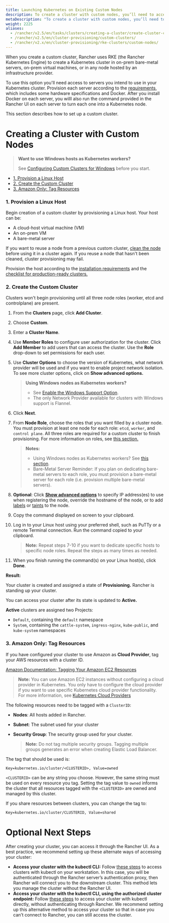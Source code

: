 ```yaml
---
title: Launching Kubernetes on Existing Custom Nodes
description: To create a cluster with custom nodes, you’ll need to access servers in your cluster and provision them according to Rancher requirements 
metaDescription: "To create a cluster with custom nodes, you’ll need to access servers in your cluster and provision them according to Rancher requirements"
weight: 2225
aliases:
  - /rancher/v2.5/en/tasks/clusters/creating-a-cluster/create-cluster-custom/
  - /rancher/v2.5/en/cluster-provisioning/custom-clusters/
  - /rancher/v2.x/en/cluster-provisioning/rke-clusters/custom-nodes/
---
```


When you create a custom cluster, Rancher uses RKE (the Rancher Kubernetes Engine) to create a Kubernetes cluster in on-prem bare-metal servers, on-prem virtual machines, or in any node hosted by an infrastructure provider.

To use this option you'll need access to servers you intend to use in your Kubernetes cluster. Provision each server according to the [requirements]({{<baseurl>}}/rancher/v2.5/en/cluster-provisioning/node-requirements), which includes some hardware specifications and Docker. After you install Docker on each server, you willl also run the command provided in the Rancher UI on each server to turn each one into a Kubernetes node.

This section describes how to set up a custom cluster.

# Creating a Cluster with Custom Nodes

>**Want to use Windows hosts as Kubernetes workers?**
>
>See [Configuring Custom Clusters for Windows]({{<baseurl>}}/rancher/v2.5/en/cluster-provisioning/rke-clusters/windows-clusters/) before you start.

<!-- TOC -->

- [1. Provision a Linux Host](#1-provision-a-linux-host)
- [2. Create the Custom Cluster](#2-create-the-custom-cluster)
- [3. Amazon Only: Tag Resources](#3-amazon-only-tag-resources)

<!-- /TOC -->

### 1. Provision a Linux Host

Begin creation of a custom cluster by provisioning a Linux host. Your host can be:

- A cloud-host virtual machine (VM)
- An on-prem VM
- A bare-metal server

If you want to reuse a node from a previous custom cluster, [clean the node]({{<baseurl>}}/rancher/v2.5/en/admin-settings/removing-rancher/rancher-cluster-nodes/) before using it in a cluster again. If you reuse a node that hasn't been cleaned, cluster provisioning may fail.

Provision the host according to the [installation requirements]({{<baseurl>}}/rancher/v2.5/en/cluster-provisioning/node-requirements) and the [checklist for production-ready clusters.]({{<baseurl>}}/rancher/v2.5/en/cluster-provisioning/production)

### 2. Create the Custom Cluster

Clusters won't begin provisioning until all three node roles (worker, etcd and controlplane) are present.

1. From the **Clusters** page, click **Add Cluster**.

2. Choose **Custom**.

3. Enter a **Cluster Name**.

4. Use **Member Roles** to configure user authorization for the cluster. Click **Add Member** to add users that can access the cluster. Use the **Role** drop-down to set permissions for each user.

5. Use **Cluster Options** to choose the version of Kubernetes, what network provider will be used and if you want to enable project network isolation. To see more cluster options, click on **Show advanced options.**

    >**Using Windows nodes as Kubernetes workers?**
    >
    >- See [Enable the Windows Support Option]({{<baseurl>}}/rancher/v2.5/en/cluster-provisioning/rke-clusters/windows-clusters/).
    >- The only Network Provider available for clusters with Windows support is Flannel.
6.	<a id="step-6"></a>Click **Next**.

7.	From **Node Role**, choose the roles that you want filled by a cluster node. You must provision at least one node for each role: `etcd`, `worker`, and `control plane`. All three roles are required for a custom cluster to finish provisioning. For more information on roles, see [this section.]({{<baseurl>}}/rancher/v2.5/en/overview/concepts/#roles-for-nodes-in-kubernetes-clusters)

	>**Notes:**
	>
    >- Using Windows nodes as Kubernetes workers? See [this section]({{<baseurl>}}/rancher/v2.5/en/cluster-provisioning/rke-clusters/windows-clusters/).
	>- Bare-Metal Server Reminder: If you plan on dedicating bare-metal servers to each role, you must provision a bare-metal server for each role (i.e. provision multiple bare-metal servers).

8.	<a id="step-8"></a>**Optional**: Click **[Show advanced options]({{<baseurl>}}/rancher/v2.5/en/admin-settings/agent-options/)** to specify IP address(es) to use when registering the node, override the hostname of the node, or to add [labels](https://kubernetes.io/docs/concepts/overview/working-with-objects/labels/) or [taints](https://kubernetes.io/docs/concepts/configuration/taint-and-toleration/) to the node.

9. Copy the command displayed on screen to your clipboard.

10. Log in to your Linux host using your preferred shell, such as PuTTy or a remote Terminal connection. Run the command copied to your clipboard.

	>**Note:** Repeat steps 7-10 if you want to dedicate specific hosts to specific node roles. Repeat the steps as many times as needed.

11. When you finish running the command(s) on your Linux host(s), click **Done**.

**Result:** 

Your cluster is created and assigned a state of **Provisioning.** Rancher is standing up your cluster.

You can access your cluster after its state is updated to **Active.**

**Active** clusters are assigned two Projects: 

- `Default`, containing the `default` namespace
- `System`, containing the `cattle-system`, `ingress-nginx`, `kube-public`, and `kube-system` namespaces


### 3. Amazon Only: Tag Resources

If you have configured your cluster to use Amazon as **Cloud Provider**, tag your AWS resources with a cluster ID.

[Amazon Documentation: Tagging Your Amazon EC2 Resources](https://docs.aws.amazon.com/AWSEC2/latest/UserGuide/Using_Tags.html)

>**Note:** You can use Amazon EC2 instances without configuring a cloud provider in Kubernetes. You only have to configure the cloud provider if you want to use specific Kubernetes cloud provider functionality. For more information, see [Kubernetes Cloud Providers](https://kubernetes.io/docs/concepts/cluster-administration/cloud-providers/)


The following resources need to be tagged with a `ClusterID`:

- **Nodes**: All hosts added in Rancher.
- **Subnet**: The subnet used for your cluster
- **Security Group**: The security group used for your cluster.

	>**Note:** Do not tag multiple security groups. Tagging multiple groups generates an error when creating Elastic Load Balancer.

The tag that should be used is:

```
Key=kubernetes.io/cluster/<CLUSTERID>, Value=owned
```

`<CLUSTERID>` can be any string you choose. However, the same string must be used on every resource you tag. Setting the tag value to `owned` informs the cluster that all resources tagged with the `<CLUSTERID>` are owned and managed by this cluster.

If you share resources between clusters, you can change the tag to:

```
Key=kubernetes.io/cluster/CLUSTERID, Value=shared
```

# Optional Next Steps

After creating your cluster, you can access it through the Rancher UI. As a best practice, we recommend setting up these alternate ways of accessing your cluster:

- **Access your cluster with the kubectl CLI:** Follow [these steps]({{<baseurl>}}/rancher/v2.5/en/cluster-admin/cluster-access/kubectl/#accessing-clusters-with-kubectl-on-your-workstation) to access clusters with kubectl on your workstation. In this case, you will be authenticated through the Rancher server’s authentication proxy, then Rancher will connect you to the downstream cluster. This method lets you manage the cluster without the Rancher UI.
- **Access your cluster with the kubectl CLI, using the authorized cluster endpoint:** Follow [these steps]({{<baseurl>}}/rancher/v2.5/en/cluster-admin/cluster-access/kubectl/#authenticating-directly-with-a-downstream-cluster) to access your cluster with kubectl directly, without authenticating through Rancher. We recommend setting up this alternative method to access your cluster so that in case you can’t connect to Rancher, you can still access the cluster.
